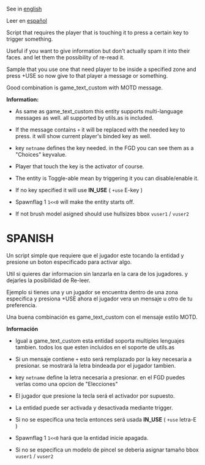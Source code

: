 See in [english](#english)

Leer en [español](#spanish)

Script that requires the player that is touching it to press a certain key to trigger something.

Useful if you want to give information but don't actually spam it into their faces. and let them the possibility of re-read it.

Sample that you use one that need player to be inside a specified zone and press +USE so now give to that player a message or something.

Good combination is game_text_custom with MOTD message.

**Information:**

- As same as game_text_custom this entity supports multi-language messages as well. all supported by utils.as is included.

- If the message contains ``+`` it will be replaced with the needed key to press. it will show current player's binded key as well.

- key ``netname`` defines the key needed. in the FGD you can see them as a "Choices" keyvalue.

- Player that touch the key is the activator of course.

- The entity is Toggle-able mean by triggering it you can disable/enable it.

- If no key specified it will use **IN_USE** ( ``+use`` E-key )

- Spawnflag 1 ``1<<0`` will make the entity starts off.

- If not brush model asigned should use hullsizes bbox ``vuser1`` / ``vuser2``

# SPANISH

Un script simple que requiere que el jugador este tocando la entidad y presione un boton especificado para activar algo.

Util si quieres dar informacion sin lanzarla en la cara de los jugadores. y dejarles la posibilidad de Re-leer.

Ejemplo si tienes una y un jugador se encuentra dentro de una zona especifica y presiona +USE ahora el jugador vera un mensaje u otro de tu preferencia.

Una buena combinación es game_text_custom con el mensaje estilo MOTD.

**Información**

- Igual a game_text_custom esta entidad soporta multiples lenguajes tambien. todos los que esten incluidos en el soporte de utils.as

- Si un mensaje contiene ``+`` esto será remplazado por la key necesaria a presionar. se mostrará la letra bindeada por el jugador tambien.

- key ``netname`` define la letra necesaria a presionar. en el FGD puedes verlas como una opcion de "Elecciones"

- El jugador que presione la tecla será el activador por supuesto.

- La entidad puede ser activada y desactivada mediante trigger.

- Si no se especifica una tecla entonces será usada **IN_USE** ( ``+use`` letra-E )

- Spawnflag 1 ``1<<0`` hará que la entidad inicie apagada.

- Si no se especifica un modelo de pincel se deberia asignar tamaño bbox ``vuser1`` / ``vuser2``